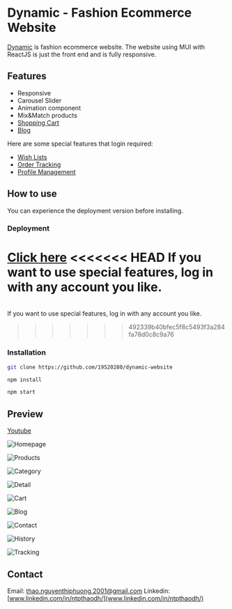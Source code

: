 # Dynamic - Fashion Ecommerce Website

[Dynamic](https://dynamic-ecommerce.netlify.app/) is fashion ecommerce website. The website using MUI with ReactJS is just the front end and is fully responsive.

## Features

- Responsive
- Carousel Slider
- Animation component
- Mix&Match products
- [Shopping Cart](https://dynamic-ecommerce.netlify.app/Gio-hang)
- [Blog](https://dynamic-ecommerce.netlify.app/Blog)

Here are some special features that login required:

- [Wish Lists](https://dynamic-ecommerce.netlify.app/Ca-nhan/Danh-sach-quan-tam)
- [Order Tracking](https://dynamic-ecommerce.netlify.app/Ca-nhan/Don-mua/Chi-tiet)
- [Profile Management](https://dynamic-ecommerce.netlify.app/Ca-nhan/Tai-khoan/Ho-so)

## How to use

You can experience the deployment version before installing.

### Deployment

[Click here](https://dynamic-ecommerce.netlify.app/)
<<<<<<< HEAD
If you want to use special features, log in with any account you like.
=======
</br>If you want to use special features, log in with any account you like.
>>>>>>> 492339b40bfec5f8c5493f3a284fa78d0c8c9a76

### Installation

```sh
git clone https://github.com/19520280/dynamic-website
```

```sh
npm install
```

```sh
npm start
```

## Preview

[Youtube](https://youtu.be/lf4HcLEG0fM)


![Homepage](https://drive.google.com/uc?export=view&id=1SH-8ZZUN0ytWl2rKKn0k8oZJzdmRdXR5)

![Products](https://drive.google.com/uc?export=view&id=19kWt6-bD6sq35GnWLrTg6T_svDtmAwkJ)

![Category](https://drive.google.com/uc?export=view&id=1qmto4LEZbOsUM-v1-_BB-8iZy82gh-tf)

![Detail](https://drive.google.com/uc?export=view&id=1pyKTU25U7Fe3F9kVSX0y2y7mFUZ6UrrS)

![Cart](https://drive.google.com/uc?export=view&id=1sHh0-eljNB7KwvlqVye3_RSnnvSmd6iX)

![Blog](https://drive.google.com/uc?export=view&id=1_3fM02POKBWpM3kU0sXEr7ak8tDuj79h)

![Contact](https://drive.google.com/uc?export=view&id=1HQCYJf8EmT5WMpfDyZqkwbdF2YhYjuCS)

![History](https://drive.google.com/uc?export=view&id=1qVZ47c9ndjUg5Cr0RZfAyMKDOw6UUpSP)

![Tracking](https://drive.google.com/uc?export=view&id=1OhnySwlvy03gp1sHQbF2nW7PvBklKqr5)

## Contact

Email: thao.nguyenthiphuong.2001@gmail.com
Linkedin: [www.linkedin.com/in/ntpthaodh/](www.linkedin.com/in/ntpthaodh/) 